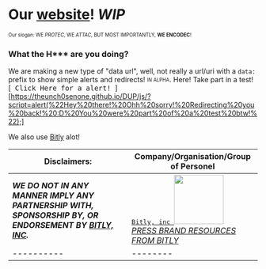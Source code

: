 # Our [website][OW]! *WIP*
<sub><sup>Our slogan: WE *PROTEC*, WE *ATTAC*, BUT MOST IMPORTANTLY, **WE ENCODEC**!</sup></sub>

### What the H\*\*\* are you doing?
We are making a new type of "data url", well, not really a url/uri with a `data:` prefix to show simple alerts and redirects! <sub><sup>IN ALPHA</sup></sub>.
Here! Take part in a test! [<kbd> Click Here for a alert! </kbd>][https://theunch0senone.github.io/DUP/js/?script=alert(%22Hey%20there!%20Ohh%20sorry!%20Redirecting%20you%20back!%20:D%20You%20were%20part%20of%20a%20test%20btw!%22);]

We also use [Bitly][bitly] alot!

|Disclaimers:|Company/Organisation/Group of Personel|
|-------------|--------------------------|
|***WE DO NOT IN ANY MANNER IMPLY ANY PARTNERSHIP WITH, SPONSORSHIP BY, OR ENDORSEMENT BY [BITLY, INC][bitly].***|[<kbd>Bitly, inc <img src="https://docrdsfx76ssb.cloudfront.net/static/1589998864/pages/wp-content/uploads/2019/03/b_logo_orange.png" width="100"></kbd>][bitly]<br>[*PRESS BRAND RESOURCES FROM BITLY*][bitlyres]|
|----------|--------|

[OW]: https://dataurlz.github.io/
[bitly]: https://bitly.com
[bitlyres]: https://bitly.com/pages/press/
